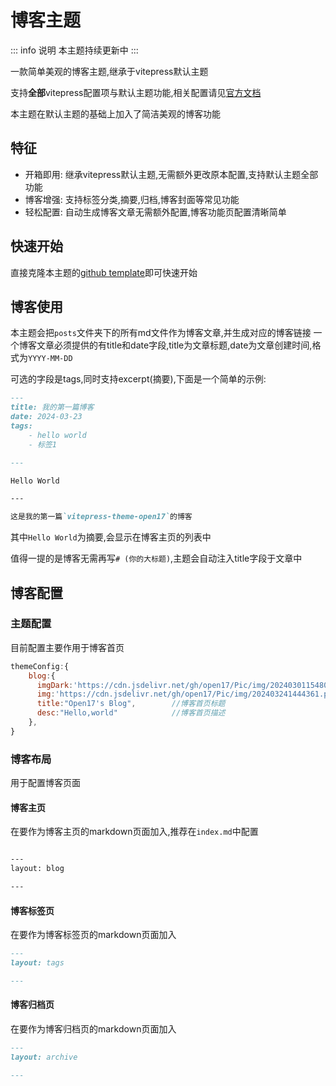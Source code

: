 # 博客主题

::: info 说明
本主题持续更新中
:::

一款简单美观的博客主题,继承于vitepress默认主题

支持**全部**vitepress配置项与默认主题功能,相关配置请见[官方文档](https://vitepress.dev/)

本主题在默认主题的基础上加入了简洁美观的博客功能

## 特征

- 开箱即用: 继承vitepress默认主题,无需额外更改原本配置,支持默认主题全部功能
- 博客增强: 支持标签分类,摘要,归档,博客封面等常见功能
- 轻松配置: 自动生成博客文章无需额外配置,博客功能页配置清晰简单


## 快速开始
直接克隆本主题的[github template](https://github.com/open17/vitepress-theme-open17)即可快速开始

## 博客使用

本主题会把`posts`文件夹下的所有md文件作为博客文章,并生成对应的博客链接
一个博客文章必须提供的有title和date字段,title为文章标题,date为文章创建时间,格式为`YYYY-MM-DD`

可选的字段是tags,同时支持excerpt(摘要),下面是一个简单的示例:

```md
---
title: 我的第一篇博客
date: 2024-03-23
tags:
    - hello world
    - 标签1

---

Hello World

---

这是我的第一篇`vitepress-theme-open17`的博客

```

其中`Hello World`为摘要,会显示在博客主页的列表中

值得一提的是博客无需再写`# (你的大标题)`,主题会自动注入title字段于文章中

## 博客配置

### 主题配置
目前配置主要作用于博客首页
```js
themeConfig:{
    blog:{
      imgDark:'https://cdn.jsdelivr.net/gh/open17/Pic/img/202403011548000.png',  //博客首页图片(暗黑模式)
      img:'https://cdn.jsdelivr.net/gh/open17/Pic/img/202403241444361.png',     //博客首页图片(正常模式)
      title:"Open17's Blog",        //博客首页标题
      desc:"Hello,world"            //博客首页描述
    },
}
```

### 博客布局

用于配置博客页面

#### 博客主页
在要作为博客主页的markdown页面加入,推荐在`index.md`中配置
```md

---
layout: blog

---
```

#### 博客标签页

在要作为博客标签页的markdown页面加入
```md
---
layout: tags

---
```

#### 博客归档页
在要作为博客归档页的markdown页面加入
```md
---
layout: archive

---
```